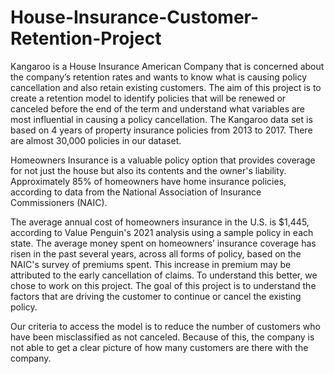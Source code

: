 # House-Insurance-Customer-Retention-Project
Kangaroo is a House Insurance American Company that is concerned about the company’s retention rates and wants to know what is causing policy cancellation and also retain existing customers. The aim of this project is to create a retention model to identify policies that will be renewed or canceled before the end of the term and understand what variables are most influential in causing a policy cancellation. The Kangaroo data set is based on 4 years of property insurance policies from 2013 to 2017. There are almost 30,000 policies in our dataset. 

Homeowners Insurance is a valuable policy option that provides coverage for not just the house but also its contents and the owner's liability. Approximately 85% of homeowners have home insurance policies, according to data from the National Association of Insurance Commissioners (NAIC).

The average annual cost of homeowners insurance in the U.S. is $1,445, according to Value Penguin's 2021 analysis using a sample policy in each state. The average money spent on homeowners’ insurance coverage has risen in the past several years, across all forms of policy, based on the NAIC's survey of premiums spent. This increase in premium may be attributed to the early cancellation of claims. To understand this better, we chose to work on this project. The goal of this project is to understand the factors that are driving the customer to continue or cancel the existing policy.

Our criteria to access the model is to reduce the number of customers who have been misclassified as not canceled. Because of this, the company is not able to get a clear picture of how many customers are there with the company. 

